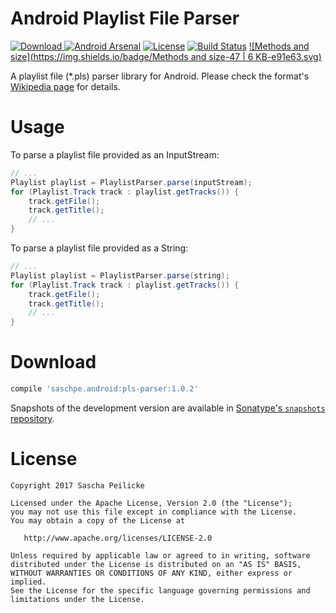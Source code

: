 # Android Playlist File Parser
[ ![Download](https://api.bintray.com/packages/saschpe/maven/android-pls-parser/images/download.svg) ](https://bintray.com/saschpe/maven/android-pls-parser/_latestVersion)
[![Android Arsenal](https://img.shields.io/badge/Android%20Arsenal-VersionInfo-brightgreen.svg?style=flat)](http://android-arsenal.com/details/1/3832)
[![License](http://img.shields.io/:license-apache-blue.svg)](http://www.apache.org/licenses/LICENSE-2.0.html)
[![Build Status](https://travis-ci.org/saschpe/android-pls-parser.svg?branch=master)](https://travis-ci.org/saschpe/android-pls-parser) 
[![Methods and size](https://img.shields.io/badge/Methods and size-47 | 6 KB-e91e63.svg)](http://www.methodscount.com/?lib=saschpe.android%3Apls-parser%3A1.0.2)

A playlist file (*.pls) parser library for Android. Please check the
format's [Wikipedia page][wp_pls] for details.

# Usage
To parse a playlist file provided as an InputStream:
```java
// ...
Playlist playlist = PlaylistParser.parse(inputStream);
for (Playlist.Track track : playlist.getTracks()) {
    track.getFile();
    track.getTitle();
    // ...
}
```

To parse a playlist file provided as a String:
```java
// ...
Playlist playlist = PlaylistParser.parse(string);
for (Playlist.Track track : playlist.getTracks()) {
    track.getFile();
    track.getTitle();
    // ...
}
```

# Download
```groovy
compile 'saschpe.android:pls-parser:1.0.2'
```

Snapshots of the development version are available in [Sonatype's `snapshots` repository][snap].


# License

    Copyright 2017 Sascha Peilicke

    Licensed under the Apache License, Version 2.0 (the "License");
    you may not use this file except in compliance with the License.
    You may obtain a copy of the License at

       http://www.apache.org/licenses/LICENSE-2.0

    Unless required by applicable law or agreed to in writing, software
    distributed under the License is distributed on an "AS IS" BASIS,
    WITHOUT WARRANTIES OR CONDITIONS OF ANY KIND, either express or implied.
    See the License for the specific language governing permissions and
    limitations under the License.


 [snap]: https://oss.sonatype.org/content/repositories/snapshots/
 [wp_pls]: https://en.wikipedia.org/wiki/PLS_(file_format)
